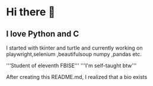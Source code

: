# Hi there 👋
## I love Python and C
I started with tkinter and turtle and currently working on playwright,selenium ,beautifulsoup numpy ,pandas etc.

'''Student of eleventh FBISE'''
'''I'm self-taught btw'''

After creating this README.md, I realized that a bio exists
